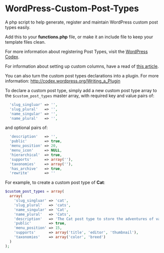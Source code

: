 WordPress-Custom-Post-Types
===========================

A php script to help generate, register and maintain WordPress custom post types easily.

Add this to your **functions.php** file, or make it an include file to keep your template files clean.

For more information about registering Post Types, visit the [WordPress Codex](http://codex.wordpress.org/Function_Reference/register_post_type).

For information about setting up custom columns, have a read of [this article](http://tareq.wedevs.com/2011/07/add-your-custom-columns-to-wordpress-admin-panel-tables/).

You can also turn the custom post types declarations into a plugin. For more information: http://codex.wordpress.org/Writing_a_Plugin
  
To declare a custom post type, simply add a new custom post type array to the `$custom_post_types` master array, with required key and value pairs of:
```php
  'slug_singluar' => '',
  'slug_plural'   => '',
  'name_singular' => '',
  'name_plural'   => '',
```
and optional pairs of:
```php
  'description'   => '',
  'public'        => true,
  'menu_position' => 20,
  'menu_icon'     => NULL,
  'hierarchical'  => true,
  'supports'      => array(''),
  'taxonomies'    => array(''),
  'has_archive'   => true,  
  'rewrite'       => '' 
```

For example, to create a custom post type of **Cat**:

```php
$custom_post_types = array(
  array(
    'slug_singluar' => 'cat',
    'slug_plural'   => 'cats',
    'name_singular' => 'Cat',
    'name_plural'   => 'Cats',
    'description'   => 'The Cat post type to store the adventures of various cats',
    'public'        => true,
    'menu_position' => 15,
    'supports'      => array('title', 'editor', 'thumbnail'),
    'taxonomies'    => array('color', 'breed')
  )
);
```
